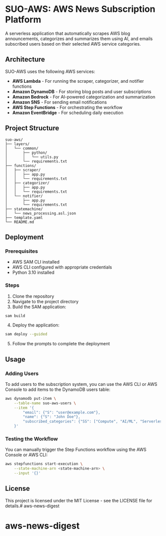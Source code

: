 # SUO-AWS: AWS News Subscription Platform

A serverless application that automatically scrapes AWS blog announcements, categorizes and summarizes them using AI, and emails subscribed users based on their selected AWS service categories.

## Architecture

SUO-AWS uses the following AWS services:

- **AWS Lambda** - For running the scraper, categorizer, and notifier functions
- **Amazon DynamoDB** - For storing blog posts and user subscriptions
- **Amazon Bedrock** - For AI-powered categorization and summarization
- **Amazon SNS** - For sending email notifications
- **AWS Step Functions** - For orchestrating the workflow
- **Amazon EventBridge** - For scheduling daily execution

## Project Structure

```
suo-aws/
├── layers/
│   └── common/
│       ├── python/
│       │   └── utils.py
│       └── requirements.txt
├── functions/
│   ├── scraper/
│   │   ├── app.py
│   │   └── requirements.txt
│   ├── categorizer/
│   │   ├── app.py
│   │   └── requirements.txt
│   └── notifier/
│       ├── app.py
│       └── requirements.txt
├── statemachine/
│   └── news_processing.asl.json
├── template.yaml
└── README.md
```

## Deployment

### Prerequisites

- AWS SAM CLI installed
- AWS CLI configured with appropriate credentials
- Python 3.10 installed

### Steps

1. Clone the repository
2. Navigate to the project directory
3. Build the SAM application:

```bash
sam build
```

4. Deploy the application:

```bash
sam deploy --guided
```

5. Follow the prompts to complete the deployment

## Usage

### Adding Users

To add users to the subscription system, you can use the AWS CLI or AWS Console to add items to the DynamoDB users table:

```bash
aws dynamodb put-item \
    --table-name suo-aws-users \
    --item '{
        "email": {"S": "user@example.com"},
        "name": {"S": "John Doe"},
        "subscribed_categories": {"SS": ["Compute", "AI/ML", "Serverless"]}
    }'
```

### Testing the Workflow

You can manually trigger the Step Functions workflow using the AWS Console or AWS CLI:

```bash
aws stepfunctions start-execution \
    --state-machine-arn <state-machine-arn> \
    --input '{}'
```

## License

This project is licensed under the MIT License - see the LICENSE file for details.# aws-news-digest
# aws-news-digest
